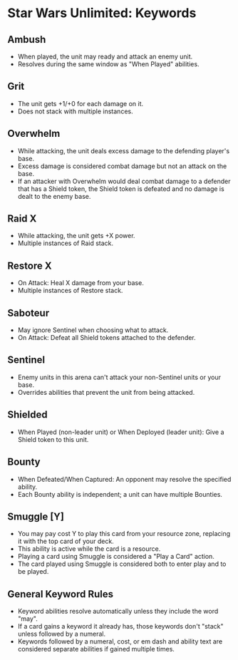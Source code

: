 # Star Wars Unlimited: Keywords

## Ambush
- When played, the unit may ready and attack an enemy unit.
- Resolves during the same window as "When Played" abilities.

## Grit
- The unit gets +1/+0 for each damage on it.
- Does not stack with multiple instances.

## Overwhelm
- While attacking, the unit deals excess damage to the defending player's base.
- Excess damage is considered combat damage but not an attack on the base.
- If an attacker with Overwhelm would deal combat damage to a defender that has a Shield token, the Shield token is defeated and no damage is dealt to the enemy base.

## Raid X
- While attacking, the unit gets +X power.
- Multiple instances of Raid stack.

## Restore X
- On Attack: Heal X damage from your base.
- Multiple instances of Restore stack.

## Saboteur
- May ignore Sentinel when choosing what to attack.
- On Attack: Defeat all Shield tokens attached to the defender.

## Sentinel
- Enemy units in this arena can't attack your non-Sentinel units or your base.
- Overrides abilities that prevent the unit from being attacked.

## Shielded
- When Played (non-leader unit) or When Deployed (leader unit): Give a Shield token to this unit.

## Bounty
- When Defeated/When Captured: An opponent may resolve the specified ability.
- Each Bounty ability is independent; a unit can have multiple Bounties.

## Smuggle [Y]
- You may pay cost Y to play this card from your resource zone, replacing it with the top card of your deck.
- This ability is active while the card is a resource.
- Playing a card using Smuggle is considered a "Play a Card" action.
- The card played using Smuggle is considered both to enter play and to be played.

## General Keyword Rules
- Keyword abilities resolve automatically unless they include the word "may".
- If a card gains a keyword it already has, those keywords don't "stack" unless followed by a numeral.
- Keywords followed by a numeral, cost, or em dash and ability text are considered separate abilities if gained multiple times.